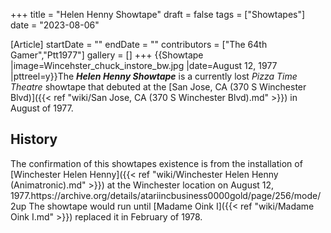 +++
title = "Helen Henny Showtape"
draft = false
tags = ["Showtapes"]
date = "2023-08-06"

[Article]
startDate = ""
endDate = ""
contributors = ["The 64th Gamer","Ptt1977"]
gallery = []
+++
{{Showtape
|image=Wincehster_chuck_instore_bw.jpg
|date=August 12, 1977
|pttreel=y}}The <b><i>Helen Henny Showtape</b></i> is a currently lost <i>Pizza Time Theatre</i> showtape that debuted at the [San Jose, CA (370 S Winchester Blvd)]({{< ref "wiki/San Jose, CA (370 S Winchester Blvd).md" >}}) in August of 1977.

<h2> History </h2>
The confirmation of this showtapes existence is from the installation of [Winchester Helen Henny]({{< ref "wiki/Winchester Helen Henny (Animatronic).md" >}}) at the Winchester location on August 12, 1977.<ref>https://archive.org/details/atariincbusiness0000gold/page/256/mode/2up</ref> The showtape would run until [Madame Oink I]({{< ref "wiki/Madame Oink I.md" >}}) replaced it in February of 1978.

